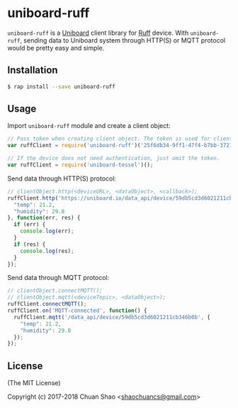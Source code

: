 # uniboard-ruff
`uniboard-ruff` is a [Uniboard](https://uniboard.io) client library for [Ruff](https://ruff.io/) device.
With `uniboard-ruff`, sending data to Uniboard system through HTTP(S) or MQTT protocol would be pretty easy and simple.

## Installation
```sh
$ rap install --save uniboard-ruff
```

## Usage
Import `uniboard-ruff` module and create a client object:
```js
// Pass token when creating client object. The token is used for client authentication and can be found in Uniboard's Settings tab.
var ruffClient = require('uniboard-ruff')('25f6db34-9ff1-47f4-b7bb-3721cafb2e23');

// If the device does not need authentication, just omit the token.
var ruffClient = require('uniboard-tessel')();
```

Send data through HTTP(S) protocol:
```js
// clientObject.http(<deviceURL>, <dataObject>, <callback>);
ruffClient.http('https://uniboard.io/data_api/device/59db5cd3d6021211cb346b0b', {
  "temp": 21.2,
  "humidity": 29.8
}, function(err, res) {
  if (err) {
    console.log(err);
  }
  if (res) {
    console.log(res);
  }
});
```

Send data through MQTT protocol:
```js
// clientObject.connectMQTT();
// clientObject.mqtt(<deviceTopic>, <dataObject>);
ruffClient.connectMQTT();
ruffClient.on('MQTT-connected', function() {
  ruffClient.mqtt('/data_api/device/59db5cd3d6021211cb346b0b', {
    "temp": 21.2,
    "humidity": 29.8
  });
});
```

## License
(The MIT License)

Copyright (c) 2017-2018 Chuan Shao &lt;shaochuancs@gmail.com&gt;
